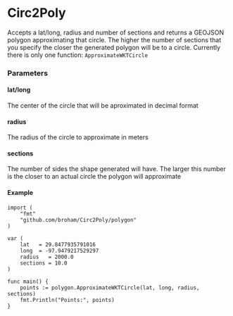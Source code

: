 # Circ2Poly
Accepts a lat/long, radius and number of sections and returns a GEOJSON polygon approximating that circle.  The higher the number of sections that you specify the closer the generated polygon will be to a circle.  Currently there is only one function: 	`ApproximateWKTCircle`

### Parameters
#### lat/long
The center of the circle that will be aproximated in decimal format

#### radius
The radius of the circle to approximate in meters

#### sections
The number of sides the shape generated will have.  The larger this number is the closer to an actual circle the polygon will approximate

#### Example
```
import (
	"fmt"
	"github.com/broham/Circ2Poly/polygon"
)

var (
	lat   = 29.8477935791016
	long  = -97.9479217529297
	radius   = 2000.0
	sections = 10.0
)

func main() {
	points := polygon.ApproximateWKTCircle(lat, long, radius, sections)
	fmt.Println("Points:", points)
}
```